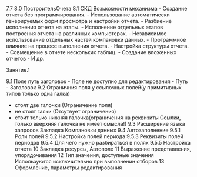 7.7
8.0 ПостроительОчета
8.1 СКД
    Возможности механизма
    - Создание отчета без программирования.
    - Использование автоматически генерируемых форм просмотра и
      настройки отчета.
    - Разбиение исполнения отчета на этапы.
    - Исполнение отдельных этапов построения отчета на различных 
      компьютерах.
    - Независимое использование отдельных частей компановки данных.
    - Программное влияние на процесс выполнения отчета.
    - Настройка структуры отчета.
    - Совмещение в отчете нескольких таблиц.
    - Создание вложенных отчетов
    - И др.

 Занятие.1
 
 9.1 Поле путь заголовок
    - Поле не доступно для редактирования
    - Путь  
    - Заголовок
 9.2 Ограничния поля у ссылочных полей(у примитивных типов только одна галка) 
 - стоят две галочки (Ограничение поля)
 - не стоят галки (Отсутвует ограничения)
 - стоит только нижняя галочка(ограничения на реквизиты Ссылки, только вверхняя галочка не имеет смысла!)
9.3 Расширение языка запросов 
Закладка Компановки данных
9.4 Автозаполнение
9.5.1 Роли полей
9.5.2 Настройка полей периода
9.5.3 Реквизиты полей периодов
9.5.4 Для чего нужно разбираться в полях
9.5.5 Настройка отчета
10 Закладка ресурсы, Автополе
11 Выражение представления, упорядочивания
12 Тип значения, доступные значения
    Используются исключительно при выполнении отборов
13 Оформление, параметры редактирования    